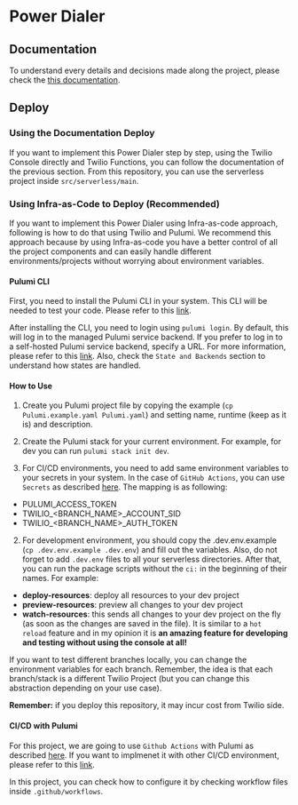 # Power Dialer

## Documentation 

To understand every details and decisions made along the project, please check the [this documentation](https://docs.google.com/document/d/1hR45Zf8Czl0xmeHlNsbloPFvWjtrNa072fy4os1KVfU/edit?usp=sharing).

## Deploy 

### Using the Documentation Deploy 

If you want to implement this Power Dialer step by step, using the Twilio Console directly and Twilio Functions, you can follow the documentation of the previous section. From this repository, you can use the serverless project inside `src/serverless/main`.

### Using Infra-as-Code to Deploy (Recommended)

If you want to implement this Power Dialer using Infra-as-code approach, following is how to do that using Twilio and Pulumi. We recommend this approach because by using Infra-as-code you have a better control of all the project components and can easily handle different environments/projects without worrying about environment variables.  

#### Pulumi CLI

First, you need to install the Pulumi CLI in your system. This CLI will be needed to test your code. Please refer to this [link](https://www.pulumi.com/docs/reference/cli/). 

After installing the CLI, you need to login using `pulumi login`. By default, this will log in to the managed Pulumi service backend. If you prefer to log in to a self-hosted Pulumi service backend, specify a URL. For more information, please refer to this [link](https://www.pulumi.com/docs/reference/cli/pulumi_login/).  Also, check the `State and Backends` section to understand how states are handled. 

#### How to Use

1. Create you Pulumi project file by copying the example (`cp Pulumi.example.yaml Pulumi.yaml`) and setting name, runtime (keep as it is) and description.

2. Create the Pulumi stack for your current environment. For example, for dev you can run `pulumi stack init dev`.

3. For CI/CD environments, you need to add same environment variables to your secrets in your system. In the case of `GitHub Actions`, you can use `Secrets` as described [here](https://docs.github.com/en/actions/configuring-and-managing-workflows/creating-and-storing-encrypted-secrets). The mapping is as following:

- PULUMI_ACCESS_TOKEN
- TWILIO_<BRANCH_NAME>_ACCOUNT_SID
- TWILIO_<BRANCH_NAME>_AUTH_TOKEN

2. For development environment, you should copy the .dev.env.example (`cp .dev.env.example .dev.env`) and fill out the variables. Also, do not forget to add `.dev.env` files to all your serverless directories. After that, you can run the package scripts without the `ci:` in the beginning of their names. For example: 

- **deploy-resources**: deploy all resources to your dev project
- **preview-resources**: preview all changes to your dev project
- **watch-resources**: this sends all changes to your dev project on the fly (as soon as the changes are saved in the file). It is similar to a `hot reload` feature and in my opinion it is **an amazing feature for developing and testing without using the console at all!**

If you want to test different branches locally, you can change the environment variables for each branch. Remember, the idea is that each branch/stack is a different Twilio Project (but you can change this abstraction depending on your use case). 

**Remember:** if you deploy this repository, it may incur cost from Twilio side.    

#### CI/CD with Pulumi

For this project, we are going to use `Github Actions` with Pulumi as described [here](https://www.pulumi.com/docs/guides/continuous-delivery/github-actions/). If you want to implmenet it with other CI/CD environment, please refer to this [link](https://www.pulumi.com/docs/guides/continuous-delivery/).

In this project, you can check how to configure it by checking workflow files inside `.github/workflows`.
